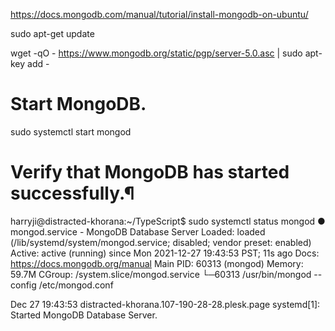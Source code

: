https://docs.mongodb.com/manual/tutorial/install-mongodb-on-ubuntu/

sudo apt-get update


wget -qO - https://www.mongodb.org/static/pgp/server-5.0.asc | sudo apt-key add -


# Start MongoDB.

sudo systemctl start mongod


# Verify that MongoDB has started successfully.¶


harryji@distracted-khorana:~/TypeScript$ sudo systemctl status mongod
● mongod.service - MongoDB Database Server
     Loaded: loaded (/lib/systemd/system/mongod.service; disabled; vendor preset: enabled)
     Active: active (running) since Mon 2021-12-27 19:43:53 PST; 11s ago
       Docs: https://docs.mongodb.org/manual
   Main PID: 60313 (mongod)
     Memory: 59.7M
     CGroup: /system.slice/mongod.service
             └─60313 /usr/bin/mongod --config /etc/mongod.conf

Dec 27 19:43:53 distracted-khorana.107-190-28-28.plesk.page systemd[1]: Started MongoDB Database Server.